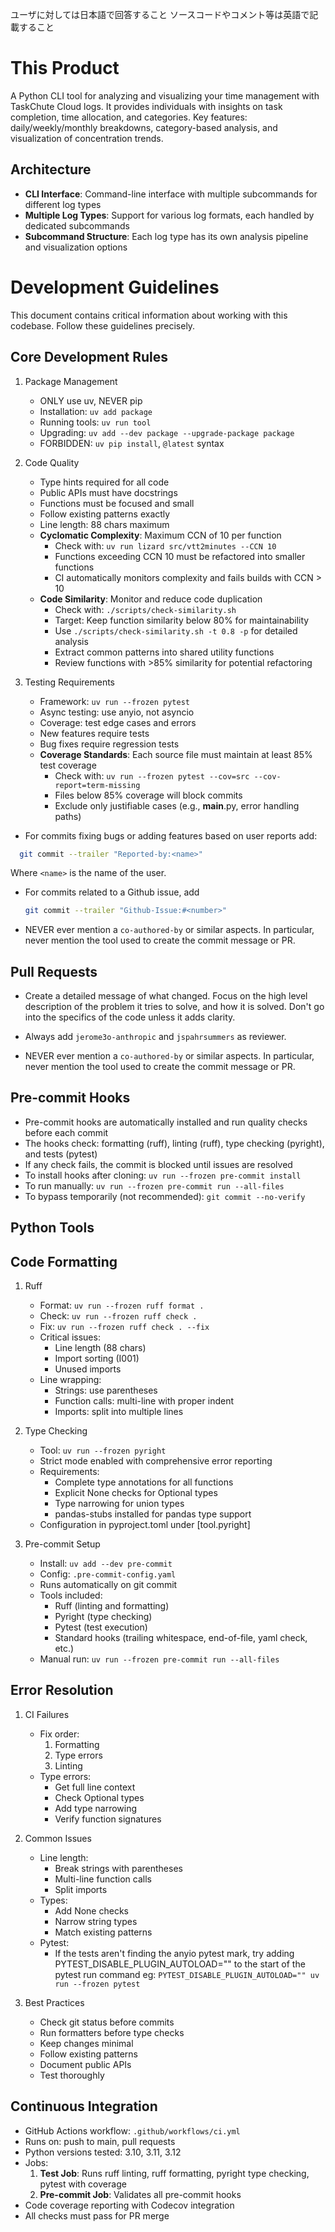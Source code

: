 ユーザに対しては日本語で回答すること
ソースコードやコメント等は英語で記載すること

# This Product

A Python CLI tool for analyzing and visualizing your time management with TaskChute Cloud logs.
It provides individuals with insights on task completion, time allocation, and categories.
Key features: daily/weekly/monthly breakdowns, category-based analysis, and visualization of concentration trends.

## Architecture

- **CLI Interface**: Command-line interface with multiple subcommands for different log types
- **Multiple Log Types**: Support for various log formats, each handled by dedicated subcommands
- **Subcommand Structure**: Each log type has its own analysis pipeline and visualization options

# Development Guidelines

This document contains critical information about working with this codebase. Follow these guidelines precisely.

## Core Development Rules

1. Package Management
   - ONLY use uv, NEVER pip
   - Installation: `uv add package`
   - Running tools: `uv run tool`
   - Upgrading: `uv add --dev package --upgrade-package package`
   - FORBIDDEN: `uv pip install`, `@latest` syntax

2. Code Quality
   - Type hints required for all code
   - Public APIs must have docstrings
   - Functions must be focused and small
   - Follow existing patterns exactly
   - Line length: 88 chars maximum
   - **Cyclomatic Complexity**: Maximum CCN of 10 per function
     - Check with: `uv run lizard src/vtt2minutes --CCN 10`
     - Functions exceeding CCN 10 must be refactored into smaller functions
     - CI automatically monitors complexity and fails builds with CCN > 10
   - **Code Similarity**: Monitor and reduce code duplication
     - Check with: `./scripts/check-similarity.sh`
     - Target: Keep function similarity below 80% for maintainability
     - Use `./scripts/check-similarity.sh -t 0.8 -p` for detailed analysis
     - Extract common patterns into shared utility functions
     - Review functions with >85% similarity for potential refactoring

3. Testing Requirements
   - Framework: `uv run --frozen pytest`
   - Async testing: use anyio, not asyncio
   - Coverage: test edge cases and errors
   - New features require tests
   - Bug fixes require regression tests
   - **Coverage Standards**: Each source file must maintain at least 85% test coverage
     - Check with: `uv run --frozen pytest --cov=src --cov-report=term-missing`
     - Files below 85% coverage will block commits
     - Exclude only justifiable cases (e.g., __main__.py, error handling paths)

- For commits fixing bugs or adding features based on user reports add:
```bash
  git commit --trailer "Reported-by:<name>"
  ```
  Where `<name>` is the name of the user.

- For commits related to a Github issue, add
  ```bash
  git commit --trailer "Github-Issue:#<number>"
  ```
- NEVER ever mention a `co-authored-by` or similar aspects. In particular, never
  mention the tool used to create the commit message or PR.

## Pull Requests

- Create a detailed message of what changed. Focus on the high level description of
  the problem it tries to solve, and how it is solved. Don't go into the specifics of the
  code unless it adds clarity.

- Always add `jerome3o-anthropic` and `jspahrsummers` as reviewer.

- NEVER ever mention a `co-authored-by` or similar aspects. In particular, never
  mention the tool used to create the commit message or PR.

## Pre-commit Hooks

- Pre-commit hooks are automatically installed and run quality checks before each commit
- The hooks check: formatting (ruff), linting (ruff), type checking (pyright), and tests (pytest)
- If any check fails, the commit is blocked until issues are resolved
- To install hooks after cloning: `uv run --frozen pre-commit install`
- To run manually: `uv run --frozen pre-commit run --all-files`
- To bypass temporarily (not recommended): `git commit --no-verify`

## Python Tools

## Code Formatting

1. Ruff
   - Format: `uv run --frozen ruff format .`
   - Check: `uv run --frozen ruff check .`
   - Fix: `uv run --frozen ruff check . --fix`
   - Critical issues:
     - Line length (88 chars)
     - Import sorting (I001)
     - Unused imports
   - Line wrapping:
     - Strings: use parentheses
     - Function calls: multi-line with proper indent
     - Imports: split into multiple lines

2. Type Checking
   - Tool: `uv run --frozen pyright`
   - Strict mode enabled with comprehensive error reporting
   - Requirements:
     - Complete type annotations for all functions
     - Explicit None checks for Optional types
     - Type narrowing for union types
     - pandas-stubs installed for pandas type support
   - Configuration in pyproject.toml under [tool.pyright]

3. Pre-commit Setup
   - Install: `uv add --dev pre-commit`
   - Config: `.pre-commit-config.yaml`
   - Runs automatically on git commit
   - Tools included:
     - Ruff (linting and formatting)
     - Pyright (type checking)
     - Pytest (test execution)
     - Standard hooks (trailing whitespace, end-of-file, yaml check, etc.)
   - Manual run: `uv run --frozen pre-commit run --all-files`

## Error Resolution

1. CI Failures
   - Fix order:
     1. Formatting
     2. Type errors
     3. Linting
   - Type errors:
     - Get full line context
     - Check Optional types
     - Add type narrowing
     - Verify function signatures

2. Common Issues
   - Line length:
     - Break strings with parentheses
     - Multi-line function calls
     - Split imports
   - Types:
     - Add None checks
     - Narrow string types
     - Match existing patterns
   - Pytest:
     - If the tests aren't finding the anyio pytest mark, try adding PYTEST_DISABLE_PLUGIN_AUTOLOAD=""
       to the start of the pytest run command eg:
       `PYTEST_DISABLE_PLUGIN_AUTOLOAD="" uv run --frozen pytest`

3. Best Practices
   - Check git status before commits
   - Run formatters before type checks
   - Keep changes minimal
   - Follow existing patterns
   - Document public APIs
   - Test thoroughly

## Continuous Integration

- GitHub Actions workflow: `.github/workflows/ci.yml`
- Runs on: push to main, pull requests
- Python versions tested: 3.10, 3.11, 3.12
- Jobs:
  1. **Test Job**: Runs ruff linting, ruff formatting, pyright type checking, pytest with coverage
  2. **Pre-commit Job**: Validates all pre-commit hooks
- Code coverage reporting with Codecov integration
- All checks must pass for PR merge
